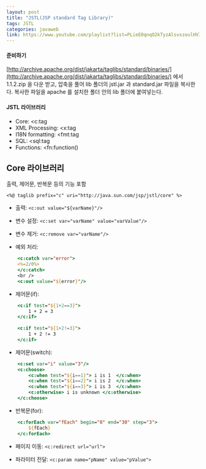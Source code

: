 ```yaml
---
layout: post
title: "JSTL(JSP standard Tag Library)"
tags: JSTL
categories: javaweb
link: https://www.youtube.com/playlist?list=PLieE0qnqO2kTyzAlsvxzoulHVISvO8zA9
---
```


#### 준비하기

[http://archive.apache.org/dist/jakarta/taglibs/standard/binaries/](http://archive.apache.org/dist/jakarta/taglibs/standard/binaries/) 에서 1.1.2.zip 을 다운 받고, 압축을 풀어 lib 폴더의 jstl.jar 과 standard.jar 파일을 복사한다. 복사한 파일을 apache 를 설치한 폴더 안의 lib 폴더에 붙여넣는다.

#### JSTL 라이브러리

* Core: <c:tag
* XML Processing: <x:tag
* I18N formatting: <fmt:tag
* SQL: <sql:tag
* Functions: <fn:function()

## Core 라이브러리

출력, 제어문, 반복문 등의 기능 포함

`<%@ taglib prefix="c" uri="http://java.sun.com/jsp/jstl/core" %>`

* 출력: `<c:out value="${varName}"/>`
* 변수 설정: `<c:set var="varName" value="varValue"/>`
* 변수 제거: `<c:remove var="varName"/>`

* 예외 처리: 
```jsp
    <c:catch var="error">
    <%=2/0%>
	</c:catch>
	<br />
	<c:out value="${error}"/>
```

* 제어문(if):
```jsp
	<c:if test="${1+2==3}">
		1 + 2 = 3
	</c:if>
	
	<c:if test="${1+2!=3}">
		1 + 2 != 3
	</c:if>
```

* 제어문(switch):
```jsp
	<c:set var="i" value="3"/>
	<c:choose>
		<c:when test="${i==1}"> i is 1	</c:when>
		<c:when test="${i==2}"> i is 2	</c:when>
		<c:when test="${i==3}"> i is 3	</c:when>
		<c:otherwise> i is unknown </c:otherwise>
	</c:choose>
```

* 반복문(for): 
```jsp
	<c:forEach var="fEach" begin="0" end="30" step="3">
		${fEach}
	</c:forEach>
```

* 페이지 이동: `<c:redirect url="url">`

* 파라미터 전달: `<c:param name="pName" value="pValue">`

